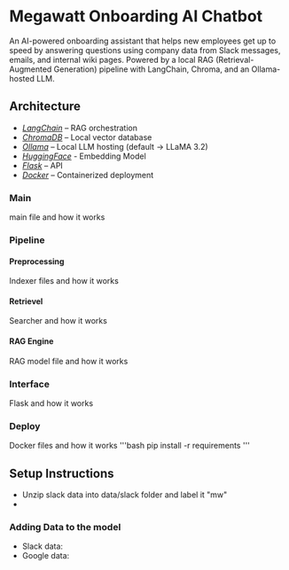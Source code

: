 # Megawatt Onboarding AI Chatbot
An AI-powered onboarding assistant that helps new employees get up to speed by answering questions using company data from Slack messages, emails, and internal wiki pages.  Powered by a local RAG (Retrieval-Augmented Generation) pipeline with LangChain, Chroma, and an Ollama-hosted LLM.

## Architecture
- *[LangChain](https://www.langchain.com/)* – RAG orchestration
- *[ChromaDB](https://www.trychroma.com/)* – Local vector database
- *[Ollama](https://ollama.com/)* – Local LLM hosting (default -> LLaMA 3.2)
- *[HuggingFace](https://huggingface.co/sentence-transformers/all-MiniLM-L6-v2)* - Embedding Model
- *[Flask](https://flask.palletsprojects.com/en/stable/)* – API
- *[Docker](https://www.docker.com/)* – Containerized deployment

### Main
main file and how it works
### Pipeline
#### Preprocessing
Indexer files and how it works
#### Retrievel
Searcher and how it works
#### RAG Engine
RAG model file and how it works

### Interface
Flask and how it works

### Deploy
Docker files and how it works
'''bash
pip install -r requirements
'''


## Setup Instructions
- Unzip slack data into data/slack folder and label it "mw"
- 
### Adding Data to the model
- Slack data: 
- Google data: 
